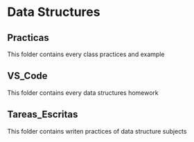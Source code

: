 # Data Structures
## Practicas
This folder contains every class practices and example
## VS_Code
This folder contains every data structures homework
## Tareas_Escritas
This folder contains writen practices of data structure subjects
